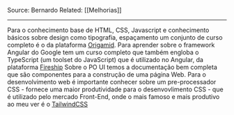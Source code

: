 Source: Bernardo
Related: [[Melhorias]]

---

Para o conhecimento base de HTML, CSS, Javascript e conhecimento básicos sobre design como tipografia, espaçamento um conjunto de curso completo é o da plataforma [Origamid](https://www.origamid.com/curso/).
Para aprender sobre o framework Angular do Google tem um curso completo que também engloba o TypeScript (um toolset do JavaScript) que é utilizado no Angular, da plataforma [Fireship](https://fireship.io/courses/angular/)
Sobre o PO UI temos a documentação bem completa que são componentes para a construção de uma página Web.
Para o desenvolvimento web é importante conhecer sobre um pre-processador CSS - fornece uma maior produtividade para o desenvovlimento CSS - que é utilizado pelo mercado Front-End, onde o mais famoso e mais produtivo ao meu ver é o [TailwindCSS](https://tailwindcss.com/)
